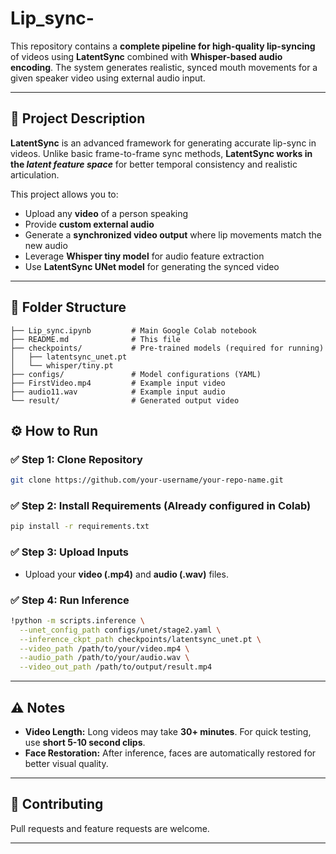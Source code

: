 # Lip_sync-

This repository contains a **complete pipeline for high-quality lip-syncing** of videos using **LatentSync** combined with **Whisper-based audio encoding**. The system generates realistic, synced mouth movements for a given speaker video using external audio input.

---

## 📝 **Project Description**

**LatentSync** is an advanced framework for generating accurate lip-sync in videos. Unlike basic frame-to-frame sync methods, **LatentSync works in the *latent feature space*** for better temporal consistency and realistic articulation.

This project allows you to:

* Upload any **video** of a person speaking
* Provide **custom external audio**
* Generate a **synchronized video output** where lip movements match the new audio
* Leverage **Whisper tiny model** for audio feature extraction
* Use **LatentSync UNet model** for generating the synced video

---

## 📂 **Folder Structure**

```
├── Lip_sync.ipynb         # Main Google Colab notebook
├── README.md              # This file
├── checkpoints/           # Pre-trained models (required for running)
│   ├── latentsync_unet.pt
│   └── whisper/tiny.pt
├── configs/               # Model configurations (YAML)
├── FirstVideo.mp4         # Example input video
├── audio11.wav            # Example input audio
└── result/                # Generated output video
```


## ⚙️ **How to Run**

### ✅ **Step 1: Clone Repository**

```bash
git clone https://github.com/your-username/your-repo-name.git
```

### ✅ **Step 2: Install Requirements (Already configured in Colab)**

```bash
pip install -r requirements.txt
```

### ✅ **Step 3: Upload Inputs**

* Upload your **video (.mp4)** and **audio (.wav)** files.

### ✅ **Step 4: Run Inference**

```bash
!python -m scripts.inference \
  --unet_config_path configs/unet/stage2.yaml \
  --inference_ckpt_path checkpoints/latentsync_unet.pt \
  --video_path /path/to/your/video.mp4 \
  --audio_path /path/to/your/audio.wav \
  --video_out_path /path/to/output/result.mp4
```

---


## ⚠️ **Notes**

* **Video Length:** Long videos may take **30+ minutes**. For quick testing, use **short 5-10 second clips**.
* **Face Restoration:** After inference, faces are automatically restored for better visual quality.

---

## 🤝 **Contributing**

Pull requests and feature requests are welcome.

---

